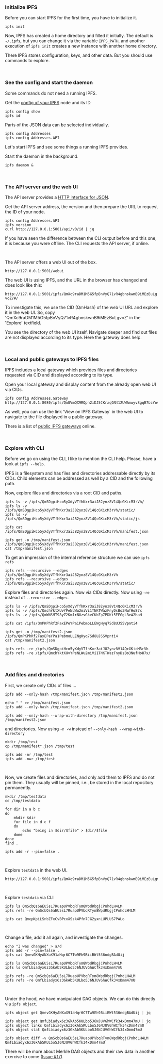 ### Initialize IPFS

Before you can start IPFS for the first time, you have to initialize it.

```
ipfs init
```
Now, IPFS has created a home directory and filled it initially. 
The default is ```~/.ipfs```, but you can change it via the variable ```IPFS_PATH```, 
and another execution of ```ipfs init``` creates a new instance with another home directory.

There IPFS stores configuration, keys, and other data. But you should use commands to explore.

<br>

### See the config and start the daemon

Some commands do not need a running IPFS. 

Get the [config of your IPFS](https://github.com/ipfs/go-ipfs/blob/master/docs/config.md) node and its ID.

```
ipfs config show
ipfs id
```

Parts of the JSON data can be selected individually.

```
ipfs config Addresses
ipfs config Addresses.API
```

Let's start IPFS and see some things a running IPFS provides.

Start the daemon in the background.

```
ipfs daemon &
```

<br>

### The API server and the web UI

The API server provides a [HTTP interface for JSON](https://docs.ipfs.io/reference/api/http/).

Get the API server address, the version and then prepare the URL to request the ID of your node.

```
ipfs config Addresses.API
ipfs version
curl http://127.0.0.1:5001/api/v0/id | jq
```

If you have seen the difference between the CLI output before and this one, it is because you were offline. 
The CLI requests the API server, if online.

<br>

The API server offers a web UI out of the box.
```
http://127.0.0.1:5001/webui
```

The web UI is using IPFS, and the URL in the browser has changed and does look like this:

```http://127.0.0.1:5001/ipfs/QmXc9raDM1M5G5fpBnVyQ71vR4gbnskwnB9iMEzBuLgvoZ/#/```

To investigate this, we use the CID (QmHash) of the web UI URL and explore it in the web UI. 
So, copy 'QmXc9raDM1M5G5fpBnVyQ71vR4gbnskwnB9iMEzBuLgvoZ' in the 'Explore' textfield.

You see the directory of the web UI itself. Navigate deeper and find out files are not displayed according to its type. 
Here the gateway does help. 

<br>

###  Local and public gateways to IPFS files

IPFS includes a local gateway which provides files and directories requested via CID and displayed according to its type.

Open your local gateway and display content from the already open web UI via CIDs.

```
ipfs config Addresses.Gateway
http://127.0.0.1:8080/ipfs/QmUVmQX9RQpn2iDJ5CKraqGN412UWAmwyvSgqB7bzYovSV
```

As well, you can use the link 'View on IPFS Gateway' in the web UI to navigate to the file displayed in a public gateway.

There is a list of [public IPFS gateways](https://ipfs.github.io/public-gateway-checker/) online.

<br>

### Explore with CLI 

Before we go on using the CLI, I like to mention the CLI help. Please, have a look at ```ipfs --help```.

IPFS is a filesystem and has files and directories addressable directly by its CIDs. 
Child elements can be addressed as well by a CID and the following path.

Now, explore files and directories via a root CID and paths.

```
ipfs ls -v /ipfs/QmSDgpiHco5yXdyVTfhKxr3aiJ82ynz8V14QcGKicM3rVh/
ipfs ls -v /ipfs/QmSDgpiHco5yXdyVTfhKxr3aiJ82ynz8V14QcGKicM3rVh/static/
ipfs ls -v /ipfs/QmSDgpiHco5yXdyVTfhKxr3aiJ82ynz8V14QcGKicM3rVh/static/js

ipfs cat /ipfs/QmSDgpiHco5yXdyVTfhKxr3aiJ82ynz8V14QcGKicM3rVh/manifest.json

ipfs get -o /tmp/manifest.json /ipfs/QmSDgpiHco5yXdyVTfhKxr3aiJ82ynz8V14QcGKicM3rVh/manifest.json
cat /tmp/manifest.json
```

To get an impression of the internal reference structure we can use ```ipfs refs```

```
ipfs refs --recursive --edges /ipfs/QmSDgpiHco5yXdyVTfhKxr3aiJ82ynz8V14QcGKicM3rVh
ipfs refs --recursive --edges /ipfs/QmSDgpiHco5yXdyVTfhKxr3aiJ82ynz8V14QcGKicM3rVh/static/
```

Explore files and directories again. Now via CIDs directly.
Now using ```-re``` instead of ```--recursive --edges```.

```
ipfs ls -v /ipfs/QmSDgpiHco5yXdyVTfhKxr3aiJ82ynz8V14QcGKicM3rVh
ipfs ls -v /ipfs/QmchYktXUvYPeNLWu2miVi1TNKTWazFnyDsBo3NufHo87x
ipfs ls -v /ipfs/QmWNSMT98yZ2Km1rNUzvGkvCKbZp7PDKi5EFGgL3eA2haH

ipfs cat /ipfs/QmPKPhRf2FaxEPeYPa1PebmoLLENgHyq7Sd8UJSSVpnti4

ipfs get -o /tmp/manifest2.json /ipfs/QmPKPhRf2FaxEPeYPa1PebmoLLENgHyq7Sd8UJSSVpnti4
cat /tmp/manifest2.json

ipfs refs -re /ipfs/QmSDgpiHco5yXdyVTfhKxr3aiJ82ynz8V14QcGKicM3rVh
ipfs refs -re /ipfs/QmchYktXUvYPeNLWu2miVi1TNKTWazFnyDsBo3NufHo87x/
```
<br>

### Add files and directories

First, we create only CIDs of files ...

```
ipfs add --only-hash /tmp/manifest.json /tmp/manifest2.json

echo " " >> /tmp/manifest.json
ipfs add --only-hash /tmp/manifest.json /tmp/manifest2.json

ipfs add --only-hash --wrap-with-directory /tmp/manifest.json /tmp/manifest2.json

```
and directories. Now using ```-n -w``` instead of ```--only-hash --wrap-with-directory```
 
```
mkdir /tmp/test
cp /tmp/manifest*.json /tmp/test

ipfs add -nr /tmp/test
ipfs add -nwr /tmp/test
```

<br>

Now, we create files and directories, and only add them to IPFS and do not pin them. 
They usually will be pinned, i.e., be stored in the local repository permanently.

```
mkdir /tmp/testdata
cd /tmp/testdata

for dir in a b c
do
    mkdir $dir
    for file in d e f
    do
        echo "being in $dir/$file" > $dir/$file
    done
done
find .

ipfs add -r --pin=false .
```

<br>

Explore ```testdata``` in the web UI.

```
http://127.0.0.1:5001/ipfs/QmXc9raDM1M5G5fpBnVyQ71vR4gbnskwnB9iMEzBuLgvoZ/#/explore/QmScbQs6aEU5sL7RuapUPVbqRTym8WpdRbgjCPnhdLH4LM
```

<br>

Explore ```testdata``` via CLI

```
ipfs ls QmScbQs6aEU5sL7RuapUPVbqRTym8WpdRbgjCPnhdLH4LM
ipfs refs -re QmScbQs6aEU5sL7RuapUPVbqRTym8WpdRbgjCPnhdLH4LM

ipfs cat QmepKpiLSnbZFxCvBPcxXSzk4Pfn7JG2yxnLUPLUS7PALo
```

<br>

Change a file, add it all again, and investigate the changes.

```
echo "I was changed" > a/d
ipfs add -r --pin=false .
ipfs cat QmevGKHyANXuX91aHqr6C7Tw9Eh9BiiBWt536ndgBAdUij

ipfs ls QmScbQs6aEU5sL7RuapUPVbqRTym8WpdRbgjCPnhdLH4LM
ipfs ls QmfLbiadyx6z3GkAb5KULbo5J6NJUVGhWCfk34xDmm47mU

ipfs refs -re QmScbQs6aEU5sL7RuapUPVbqRTym8WpdRbgjCPnhdLH4LM
ipfs refs -re QmfLbiadyx6z3GkAb5KULbo5J6NJUVGhWCfk34xDmm47mU
```

<br>

Under the hood, we have manipulated DAG objects. We can do this directly via ```ipfs object```.

```
ipfs object get QmevGKHyANXuX91aHqr6C7Tw9Eh9BiiBWt536ndgBAdUij | jq

ipfs object get QmfLbiadyx6z3GkAb5KULbo5J6NJUVGhWCfk34xDmm47mU | jq
ipfs object links QmfLbiadyx6z3GkAb5KULbo5J6NJUVGhWCfk34xDmm47mU
ipfs object stat QmfLbiadyx6z3GkAb5KULbo5J6NJUVGhWCfk34xDmm47mU

ipfs object diff -v QmScbQs6aEU5sL7RuapUPVbqRTym8WpdRbgjCPnhdLH4LM QmfLbiadyx6z3GkAb5KULbo5J6NJUVGhWCfk34xDmm47mU 
```

There will be more about Merkle DAG objects and their raw data in another exercise to come ([Issue #17](https://github.com/ProtoSchool/munich/issues/17)).

